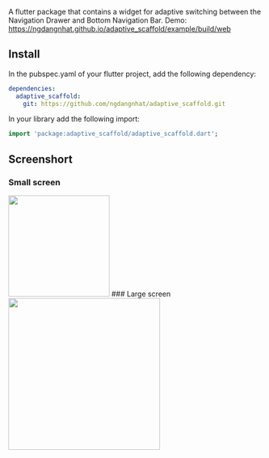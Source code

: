 A flutter package that contains a widget for adaptive switching between the Navigation Drawer and Bottom Navigation Bar.
Demo: https://ngdangnhat.github.io/adaptive_scaffold/example/build/web
## Install
In the pubspec.yaml of your flutter project, add the following dependency:
```yaml
dependencies:
  adaptive_scaffold: 
    git: https://github.com/ngdangnhat/adaptive_scaffold.git
```
In your library add the following import:
```dart
import 'package:adaptive_scaffold/adaptive_scaffold.dart';
```
## Screenshort
### Small screen
<img src="https://raw.githubusercontent.com/ngdangnhat/adaptive_scaffold/master/example/ngdangnhat.github.io_adaptive_scaffold_bottommenu.png" width="200" />
### Large screen
<img src="https://raw.githubusercontent.com/ngdangnhat/adaptive_scaffold/master/example/ngdangnhat.github.io_adaptive_scaffold_leftmenu.png" width="300" />
